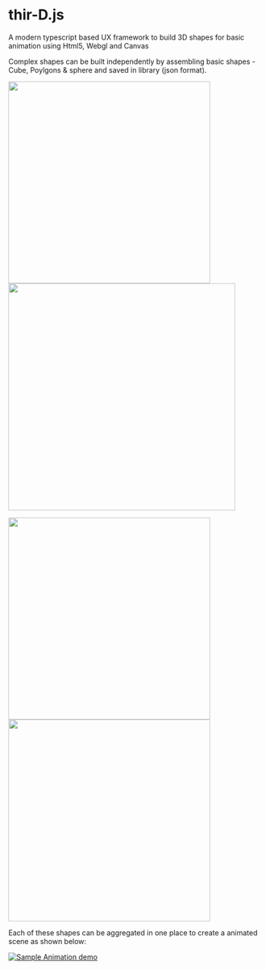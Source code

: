 # thir-D.js

A modern typescript based UX framework to build 3D shapes for basic animation using Html5, Webgl and Canvas

Complex shapes can be built independently by assembling basic shapes - Cube, Poylgons & sphere and saved in library (json format).   


<p float="left">

<img src="https://user-images.githubusercontent.com/43912771/57462165-f6ee0b80-7295-11e9-87f6-6a17043f829f.jpg" width="400">
<img src="https://user-images.githubusercontent.com/43912771/57462169-f81f3880-7295-11e9-91b3-65a21e3337ef.jpg" height="450">
</p>
<p float="left">
  
<img src="https://user-images.githubusercontent.com/43912771/57462166-f786a200-7295-11e9-9837-4fa814fcd44c.jpg" width="400">
<img src="https://user-images.githubusercontent.com/43912771/57462168-f786a200-7295-11e9-86f6-28efb8bead9e.jpg" width="400">
</p>

Each of these shapes can be aggregated in one place to create a animated scene as shown below:

[![Sample Animation demo](https://user-images.githubusercontent.com/43912771/57465935-3f5cf780-729d-11e9-9f08-d664b79f6f7b.jpg)](https://youtu.be/41yE29hsszg)

